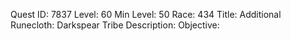 Quest ID: 7837
Level: 60
Min Level: 50
Race: 434
Title: Additional Runecloth: Darkspear Tribe
Description: 
Objective: 
